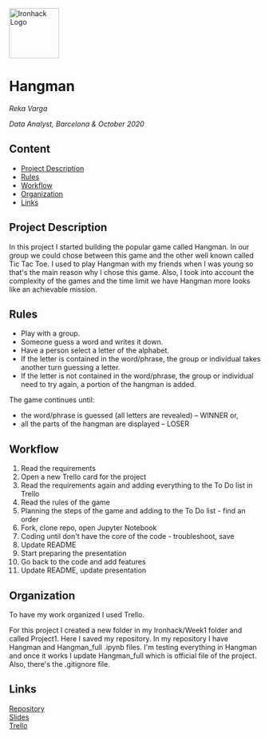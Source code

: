 <img src="https://bit.ly/2VnXWr2" alt="Ironhack Logo" width="100"/>

# Hangman
*Reka Varga*

*Data Analyst, Barcelona & October 2020*

## Content
- [Project Description](#project-description)
- [Rules](#rules)
- [Workflow](#workflow)
- [Organization](#organization)
- [Links](#links)

## Project Description
In this project I started building the popular game called Hangman. In our group we could chose between this game and the other well known called Tic Tac Toe. 
I used to play Hangman with my friends when I was young so that's the main reason why I chose this game. Also, I took into account the complexity of the games and the time limit we have Hangman more looks like an achievable mission.

## Rules
- Play with a group. 
- Someone guess a word and writes it down.
- Have a person select a letter of the alphabet.
- If the letter is contained in the word/phrase, the group or individual takes another turn guessing a letter.
- If the letter is not contained in the word/phrase, the group or individual need to try again, a portion of the hangman is added. 

The game continues until:
- the word/phrase is guessed (all letters are revealed) – WINNER or,
- all the parts of the hangman are displayed – LOSER

## Workflow
1. Read the requirements
2. Open a new Trello card for the project
3. Read the requirements again and adding everything to the To Do list in Trello
4. Read the rules of the game
5. Planning the steps of the game and adding to the To Do list - find an order
6. Fork, clone repo, open Jupyter Notebook
7. Coding until don't have the core of the code - troubleshoot, save
8. Update README
9. Start preparing the presentation
10. Go back to the code and add features
11. Update README, update presentation


## Organization
To have my work organized I used Trello.

For this project I created a new folder in my Ironhack/Week1 folder and called Project1. Here I saved my repository.
In my repository I have Hangman and Hangman_full .ipynb files. I'm testing everything in Hangman and once it works I update Hangman_full which is official file of the project. Also, there's the .gitignore file.

## Links


[Repository](https://github.com/Reka67/Project-Week-1-Build-Your-Own-Game/tree/master/your-project)  
[Slides](https://www.canva.com/design/DAELRT73kC8/rJiH5aUXN5PHGekw1dRl7w/view?utm_content=DAELRT73kC8&utm_campaign=designshare&utm_medium=link&utm_source=sharebutton)  
[Trello](https://trello.com/b/KXDtR2vw/hangman)  
